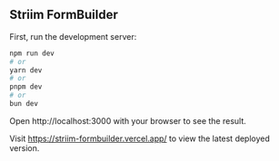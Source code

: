 ## Striim FormBuilder

First, run the development server:

```bash
npm run dev
# or
yarn dev
# or
pnpm dev
# or
bun dev
```

Open http://localhost:3000 with your browser to see the result.

Visit https://striim-formbuilder.vercel.app/ to view the latest deployed version.
